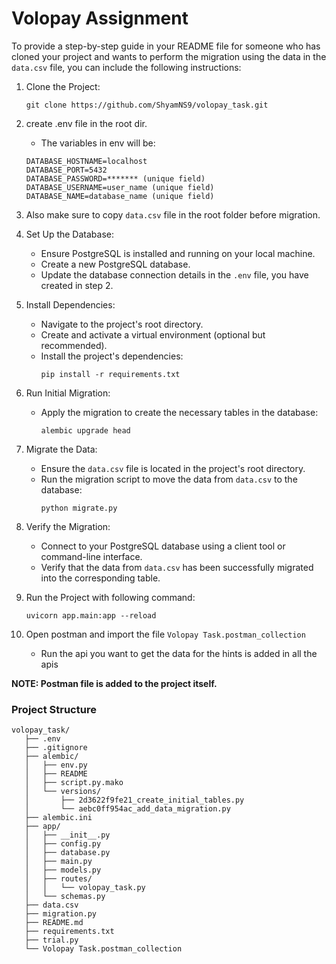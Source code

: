 # Volopay Assignment

To provide a step-by-step guide in your README file for someone who has cloned your project and wants to perform the migration using the data in the `data.csv` file, you can include the following instructions:

1. Clone the Project:
   ```
   git clone https://github.com/ShyamNS9/volopay_task.git
   ```

2. create .env file in the root dir.
   
   - The variables in env will be:
   ```
   DATABASE_HOSTNAME=localhost
   DATABASE_PORT=5432
   DATABASE_PASSWORD=******* (unique field)
   DATABASE_USERNAME=user_name (unique field)
   DATABASE_NAME=database_name (unique field)
   ```
   
3. Also make sure to copy `data.csv` file in the root folder before migration.

4. Set Up the Database:
   - Ensure PostgreSQL is installed and running on your local machine.
   - Create a new PostgreSQL database.
   - Update the database connection details in the `.env` file, you have created in step 2.

5. Install Dependencies:
   - Navigate to the project's root directory.
   - Create and activate a virtual environment (optional but recommended).
   - Install the project's dependencies:
     ```
     pip install -r requirements.txt
     ```

6. Run Initial Migration:
   - Apply the migration to create the necessary tables in the database:
     ```
     alembic upgrade head
     ```

7. Migrate the Data:
   - Ensure the `data.csv` file is located in the project's root directory.
   - Run the migration script to move the data from `data.csv` to the database:
     ```
     python migrate.py
     ```

8. Verify the Migration:
   - Connect to your PostgreSQL database using a client tool or command-line interface.
   - Verify that the data from `data.csv` has been successfully migrated into the corresponding table.

9. Run the Project with following command:
   ```
   uvicorn app.main:app --reload
   ```

10. Open postman and import the file `Volopay Task.postman_collection`
    - Run the api you want to get the data for the hints is added in all the apis


**NOTE: Postman file is added to the project itself.**
  
### Project Structure

   ```
   volopay_task/
      ├── .env
      ├── .gitignore
      ├── alembic/
      │   ├── env.py
      │   ├── README
      │   ├── script.py.mako
      │   └── versions/
      │       ├── 2d3622f9fe21_create_initial_tables.py
      │       └── aebc0ff954ac_add_data_migration.py
      ├── alembic.ini
      ├── app/
      │   ├── __init__.py
      │   ├── config.py
      │   ├── database.py
      │   ├── main.py
      │   ├── models.py
      │   ├── routes/
      │   │   └── volopay_task.py
      │   └── schemas.py
      ├── data.csv
      ├── migration.py
      ├── README.md
      ├── requirements.txt
      ├── trial.py
      └── Volopay Task.postman_collection
   ```